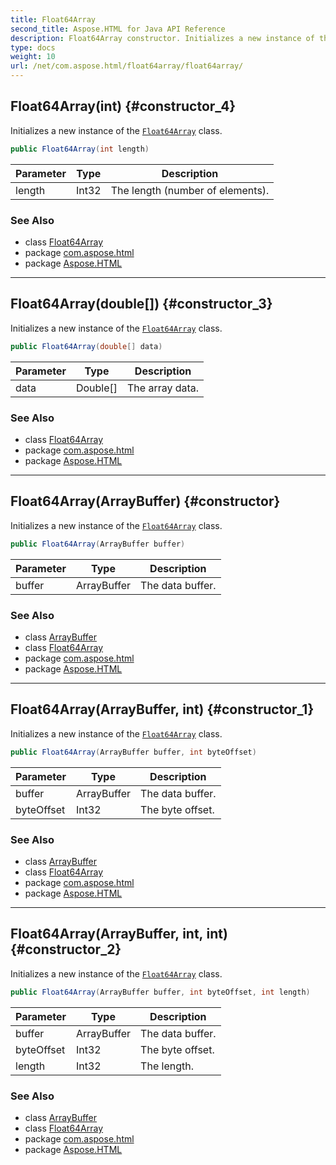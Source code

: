 ```yaml
---
title: Float64Array
second_title: Aspose.HTML for Java API Reference
description: Float64Array constructor. Initializes a new instance of the Float64Array class
type: docs
weight: 10
url: /net/com.aspose.html/float64array/float64array/
---
```

## Float64Array(int) {#constructor_4}

Initializes a new instance of the [`Float64Array`](../) class.

```java
public Float64Array(int length)
```

| Parameter | Type | Description |
| --- | --- | --- |
| length | Int32 | The length (number of elements). |

### See Also

* class [Float64Array](../)
* package [com.aspose.html](../../float64array/)
* package [Aspose.HTML](../../../)

---

## Float64Array(double[]) {#constructor_3}

Initializes a new instance of the [`Float64Array`](../) class.

```java
public Float64Array(double[] data)
```

| Parameter | Type | Description |
| --- | --- | --- |
| data | Double[] | The array data. |

### See Also

* class [Float64Array](../)
* package [com.aspose.html](../../float64array/)
* package [Aspose.HTML](../../../)

---

## Float64Array(ArrayBuffer) {#constructor}

Initializes a new instance of the [`Float64Array`](../) class.

```java
public Float64Array(ArrayBuffer buffer)
```

| Parameter | Type | Description |
| --- | --- | --- |
| buffer | ArrayBuffer | The data buffer. |

### See Also

* class [ArrayBuffer](../../arraybuffer/)
* class [Float64Array](../)
* package [com.aspose.html](../../float64array/)
* package [Aspose.HTML](../../../)

---

## Float64Array(ArrayBuffer, int) {#constructor_1}

Initializes a new instance of the [`Float64Array`](../) class.

```java
public Float64Array(ArrayBuffer buffer, int byteOffset)
```

| Parameter | Type | Description |
| --- | --- | --- |
| buffer | ArrayBuffer | The data buffer. |
| byteOffset | Int32 | The byte offset. |

### See Also

* class [ArrayBuffer](../../arraybuffer/)
* class [Float64Array](../)
* package [com.aspose.html](../../float64array/)
* package [Aspose.HTML](../../../)

---

## Float64Array(ArrayBuffer, int, int) {#constructor_2}

Initializes a new instance of the [`Float64Array`](../) class.

```java
public Float64Array(ArrayBuffer buffer, int byteOffset, int length)
```

| Parameter | Type | Description |
| --- | --- | --- |
| buffer | ArrayBuffer | The data buffer. |
| byteOffset | Int32 | The byte offset. |
| length | Int32 | The length. |

### See Also

* class [ArrayBuffer](../../arraybuffer/)
* class [Float64Array](../)
* package [com.aspose.html](../../float64array/)
* package [Aspose.HTML](../../../)
